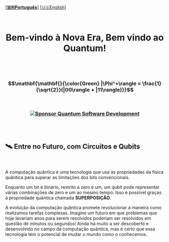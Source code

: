 \[**[🇧🇷Português](README.pt_BR.md)**\] \[[🇺🇸English](README.md)\]

<br>

<!-- Start Header -->

# <p align="center"> Bem-vindo à Nova Era, Bem vindo ao Quantum!

<br><br>

<!-- INÍCIO DAS FÓRMULAS QUÂNTICAS

$${\color{Green} \boldsymbol{E=m c^2}}$$

# $${\Huge\color{Green} \boldsymbol{E=m c^2}}$$

#### <p align="center"> Entrelaçamento:

### $${\color{Cyan} \mathbf{{\color{Cyan} }|\Phi^+\rangle = \frac{1}{\sqrt{2}}(|00\rangle + |11\rangle)}}$$

END QUANTUM FORMULAS -->

### $$\mathbf{\mathbf{}{\color{Green} |\Phi^+\rangle = \frac{1}{\sqrt{2}}(|00\rangle + |11\rangle)}}$$

<!--### <p align="center">  <img src="https://github.githubassets.com/images/icons/emoji/octocat.png" width="46">  -->

<br>

<!--### <p align="center">  <img src="https://github.githubassets.com/images/icons/emoji/octocat.png" width="46">  -->
### <p align="center"> [![Sponsor Quantum Software Development](https://img.shields.io/badge/Sponsor-Quantum%20Software%20Development-brightgreen?logo=GitHub)](https://github.com/sponsors/Quantum-Software-Development)

<!-- End Headrer -->

<br><br>

## <p align=“center”> 🛰 Entre no Futuro, com Circuitos e Qubits
  
<br>

A computação quântica é uma tecnologia que usa as propriedades da física quântica para superar as limitações dos bits convencionais.

Enquanto um bit é binário, restrito a zero e um, um qubit pode representar várias combinações de zero e um ao mesmo tempo. Isso é possível graças à propriedade quântica chamada **SUPERPOSIÇÃO**.

A evolução da computação quântica promete revolucionar a maneira como realizamos tarefas complexas. Imagine um futuro em que problemas que hoje levariam anos para serem resolvidos poderiam ser resolvidos em questão de minutos ou segundos! Ainda há muito a ser descoberto e desenvolvido no campo da computação quântica, mas é certo que essa tecnologia tem o potencial de mudar o mundo como o conhecemos. <br><br>
<br>













